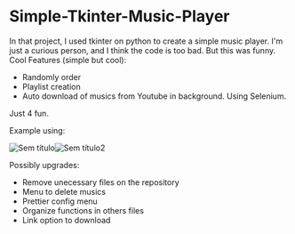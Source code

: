 # Simple-Tkinter-Music-Player

In that project, I used tkinter on python to create a simple music player. I'm just a curious person, and I think the code is too bad.
But this was funny.
Cool Features (simple but cool):
- Randomly order
- Playlist creation
- Auto download of musics from Youtube in background. Using Selenium. 

Just 4 fun.

Example using:

![Sem título](https://user-images.githubusercontent.com/62257920/121348602-ec801f00-c8fe-11eb-8b5b-e20eb9993cdf.png)![Sem título2](https://user-images.githubusercontent.com/62257920/121348613-f013a600-c8fe-11eb-9492-48916603dc57.png)

Possibly upgrades:
- Remove unecessary files on the repository
- Menu to delete musics
- Prettier config menu
- Organize functions in others files
- Link option to download
